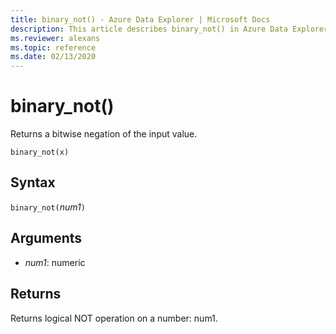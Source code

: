 ```yaml
---
title: binary_not() - Azure Data Explorer | Microsoft Docs
description: This article describes binary_not() in Azure Data Explorer.
ms.reviewer: alexans
ms.topic: reference
ms.date: 02/13/2020
---
```

# binary_not()

Returns a bitwise negation of the input value.

```kusto
binary_not(x)
```

## Syntax

`binary_not(`*num1*`)`

## Arguments

* *num1*: numeric 

## Returns

Returns logical NOT operation on a number: num1.